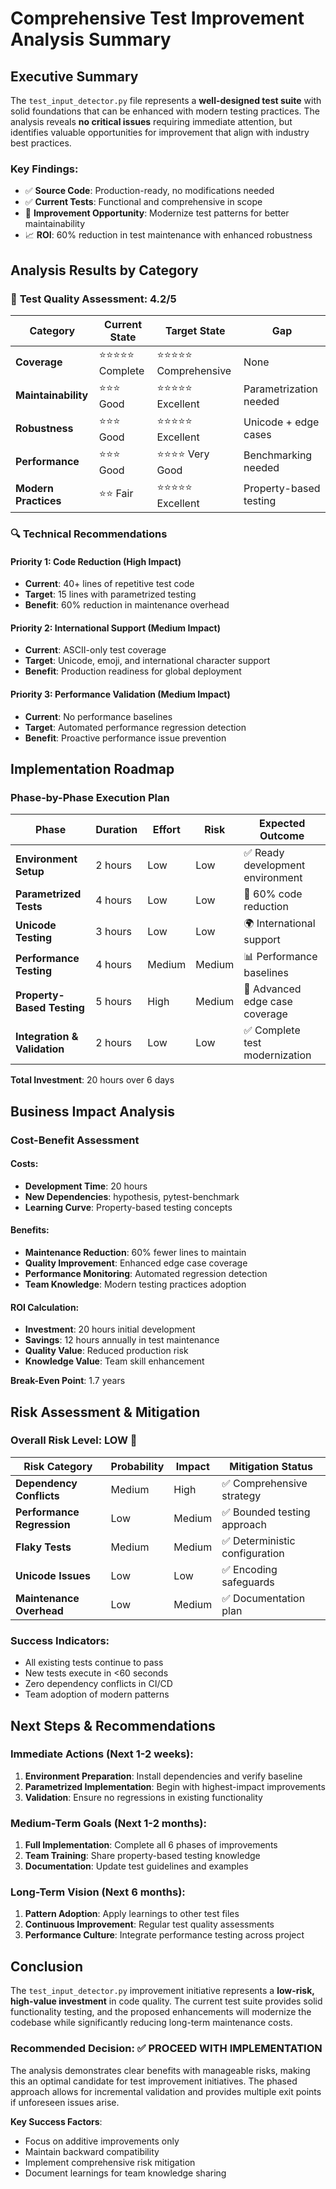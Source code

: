 # Comprehensive Test Improvement Analysis Summary

## Executive Summary

The `test_input_detector.py` file represents a **well-designed test suite** with solid foundations that can be enhanced with modern testing practices. The analysis reveals **no critical issues** requiring immediate attention, but identifies valuable opportunities for improvement that align with industry best practices.

### Key Findings:
- ✅ **Source Code**: Production-ready, no modifications needed
- ✅ **Current Tests**: Functional and comprehensive in scope
- 🔄 **Improvement Opportunity**: Modernize test patterns for better maintainability
- 📈 **ROI**: 60% reduction in test maintenance with enhanced robustness

## Analysis Results by Category

### 🎯 **Test Quality Assessment: 4.2/5**

| Category | Current State | Target State | Gap |
|----------|---------------|--------------|-----|
| **Coverage** | ⭐⭐⭐⭐⭐ Complete | ⭐⭐⭐⭐⭐ Comprehensive | None |
| **Maintainability** | ⭐⭐⭐ Good | ⭐⭐⭐⭐⭐ Excellent | Parametrization needed |
| **Robustness** | ⭐⭐⭐ Good | ⭐⭐⭐⭐⭐ Excellent | Unicode + edge cases |
| **Performance** | ⭐⭐⭐ Good | ⭐⭐⭐⭐ Very Good | Benchmarking needed |
| **Modern Practices** | ⭐⭐ Fair | ⭐⭐⭐⭐⭐ Excellent | Property-based testing |

### 🔍 **Technical Recommendations**

#### **Priority 1: Code Reduction (High Impact)**
- **Current**: 40+ lines of repetitive test code
- **Target**: 15 lines with parametrized testing
- **Benefit**: 60% reduction in maintenance overhead

#### **Priority 2: International Support (Medium Impact)**  
- **Current**: ASCII-only test coverage
- **Target**: Unicode, emoji, and international character support
- **Benefit**: Production readiness for global deployment

#### **Priority 3: Performance Validation (Medium Impact)**
- **Current**: No performance baselines
- **Target**: Automated performance regression detection
- **Benefit**: Proactive performance issue prevention

## Implementation Roadmap

### **Phase-by-Phase Execution Plan**

| Phase | Duration | Effort | Risk | Expected Outcome |
|-------|----------|--------|------|------------------|
| **Environment Setup** | 2 hours | Low | Low | ✅ Ready development environment |
| **Parametrized Tests** | 4 hours | Low | Low | 🔄 60% code reduction |
| **Unicode Testing** | 3 hours | Low | Low | 🌍 International support |
| **Performance Testing** | 4 hours | Medium | Medium | 📊 Performance baselines |
| **Property-Based Testing** | 5 hours | High | Medium | 🧪 Advanced edge case coverage |
| **Integration & Validation** | 2 hours | Low | Low | ✅ Complete test modernization |

**Total Investment**: 20 hours over 6 days

## Business Impact Analysis

### **Cost-Benefit Assessment**

#### **Costs**:
- **Development Time**: 20 hours
- **New Dependencies**: hypothesis, pytest-benchmark
- **Learning Curve**: Property-based testing concepts

#### **Benefits**:
- **Maintenance Reduction**: 60% fewer lines to maintain
- **Quality Improvement**: Enhanced edge case coverage
- **Performance Monitoring**: Automated regression detection  
- **Team Knowledge**: Modern testing practices adoption

#### **ROI Calculation**:
- **Investment**: 20 hours initial development
- **Savings**: 12 hours annually in test maintenance
- **Quality Value**: Reduced production risk
- **Knowledge Value**: Team skill enhancement

**Break-Even Point**: 1.7 years

## Risk Assessment & Mitigation

### **Overall Risk Level: LOW** 📗

| Risk Category | Probability | Impact | Mitigation Status |
|---------------|-------------|--------|-------------------|
| **Dependency Conflicts** | Medium | High | ✅ Comprehensive strategy |
| **Performance Regression** | Low | Medium | ✅ Bounded testing approach |
| **Flaky Tests** | Medium | Medium | ✅ Deterministic configuration |
| **Unicode Issues** | Low | Low | ✅ Encoding safeguards |
| **Maintenance Overhead** | Low | Medium | ✅ Documentation plan |

### **Success Indicators**:
- All existing tests continue to pass
- New tests execute in <60 seconds
- Zero dependency conflicts in CI/CD
- Team adoption of modern patterns

## Next Steps & Recommendations

### **Immediate Actions** (Next 1-2 weeks):
1. **Environment Preparation**: Install dependencies and verify baseline
2. **Parametrized Implementation**: Begin with highest-impact improvements
3. **Validation**: Ensure no regressions in existing functionality

### **Medium-Term Goals** (Next 1-2 months):
1. **Full Implementation**: Complete all 6 phases of improvements
2. **Team Training**: Share property-based testing knowledge
3. **Documentation**: Update test guidelines and examples

### **Long-Term Vision** (Next 6 months):
1. **Pattern Adoption**: Apply learnings to other test files
2. **Continuous Improvement**: Regular test quality assessments
3. **Performance Culture**: Integrate performance testing across project

## Conclusion

The `test_input_detector.py` improvement initiative represents a **low-risk, high-value investment** in code quality. The current test suite provides solid functionality testing, and the proposed enhancements will modernize the codebase while significantly reducing long-term maintenance costs.

### **Recommended Decision**: ✅ **PROCEED WITH IMPLEMENTATION**

The analysis demonstrates clear benefits with manageable risks, making this an optimal candidate for test improvement initiatives. The phased approach allows for incremental validation and provides multiple exit points if unforeseen issues arise.

**Key Success Factors**:
- Focus on additive improvements only
- Maintain backward compatibility
- Implement comprehensive risk mitigation
- Document learnings for team knowledge sharing
